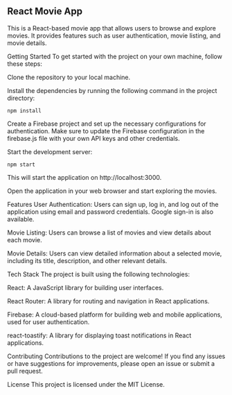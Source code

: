 ## React Movie App
This is a React-based movie app that allows users to browse and explore movies. It provides features such as user authentication, movie listing, and movie details.

Getting Started
To get started with the project on your own machine, follow these steps:

Clone the repository to your local machine.

Install the dependencies by running the following command in the project directory:

    npm install
Create a Firebase project and set up the necessary configurations for authentication. Make sure to update the Firebase configuration in the firebase.js file with your own API keys and other credentials.

Start the development server:

    npm start
This will start the application on http://localhost:3000.

Open the application in your web browser and start exploring the movies.

Features
User Authentication: Users can sign up, log in, and log out of the application using email and password credentials. Google sign-in is also available.

Movie Listing: Users can browse a list of movies and view details about each movie.

Movie Details: Users can view detailed information about a selected movie, including its title, description, and other relevant details.

Tech Stack
The project is built using the following technologies:

React: A JavaScript library for building user interfaces.

React Router: A library for routing and navigation in React applications.

Firebase: A cloud-based platform for building web and mobile applications, used for user authentication.

react-toastify: A library for displaying toast notifications in React applications.

Contributing
Contributions to the project are welcome! If you find any issues or have suggestions for improvements, please open an issue or submit a pull request.

License
This project is licensed under the MIT License.




